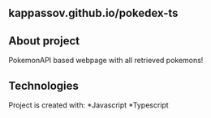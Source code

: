 ## kappassov.github.io/pokedex-ts

## About project
PokemonAPI based webpage with all retrieved pokemons!
	
## Technologies
Project is created with:
*Javascript
*Typescript
